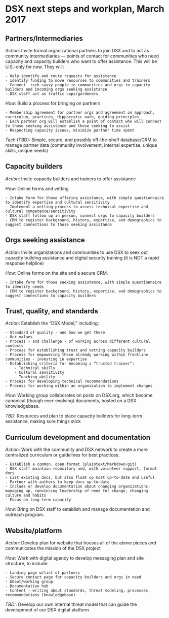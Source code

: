 # DSX next steps and workplan, March 2017

## **Partners/Intermediaries**
 
*Action*: Invite formal organizational partners to join DSX and to act as community intermediaries — points of contact for communities who need capacity and capacity builders who want to offer assistance. This will be U.S.-only for now.  They will: 

	- Help identify and route requests for assistance
	- Identify funding to move resources to communities and trainers
	- Connect  tech-savvy people in communities and orgs to capacity builders and incoming orgs seeking assistance 
	- DSX staff act as traffic cops/gardeners

*How*: Build a process for bringing on partners 

	- Membership agreement for partner orgs and agreement on approach, curriculum, practices, Hippocratic oath, guiding principles 
	- Each partner org will establish a point of contact who will connect to those seeking assistance and those seeking to assist
	- Respecting capacity issues, minimize partner time spent

*Tech* (TBD): Simple, secure, and possibly off-the-shelf database/CRM to manage partner data (community involvement, internal expertise,  unique skills, unique needs)

## **Capacity builders** 

*Action*:  Invite capacity builders and trainers to offer assistance 

*How:*  Online forms and vetting 

	- Intake form for those offering assistance, with simple questionnaire to identify expertise and cultural sensitivity
	- Implement a vetting process to assess technical expertise and cultural competence/sensitivity
	- DSX staff follow up in person, connect orgs to capacity builders
	- CRM to register background, history, expertise, and demographics to suggest connections to those seeking assistance 

## **Orgs seeking assistance** 

*Action*: Invite organizations and communities to use DSX to seek out capacity building assistance and digital security training (it is NOT a rapid response helpline)

*How:* Online forms on the site and a secure CRM.

	- Intake form for those seeking assistance, with simple questionnaire to identify needs
	- CRM to register background, history, expertise, and demographics to suggest connections to capacity builders  

## **Trust, quality, and standards**
 
*Action*: Establish the “DSX Model,” including:
     
	- Standard of quality - and how we get there
	- Our values
	- Process - and challenge - of working across different cultural contexts
	- Process for establishing trust and vetting capacity builders
	- Process for empowering those already working within frontline communities - investing in expertise
	- Establishing criteria for becoming a “trusted trainer”:
		- Technical skills
		- Cultural sensitivity
		- Teaching ability
	- Process for developing technical recommendations
	- Process for working within an organization to implement changes

*How*: Working group collaborates on posts on DSX.org, which become canonical (though ever-evolving) documents, hosted on a DSX knowledgebase.

*TBD*: Resources and plan to place capacity builders for long-term assistance, making sure things stick 

## **Curriculum development and documentation**
 
*Action*: Work with the community and DSX network to create a more centralized curriculum or guidelines for best practices. 

	- Establish a common, open format (plaintext/Markdown/git)
	- DSX staff maintain repository and, with volunteer support, format docs
	- List existing docs, but also float up most up-to-date and useful
	- Partner with authors to keep docs up-to-date
	- Include or develop documentation about changing organizations: managing up, convincing leadership of need for change, changing culture and habits
	- Focus on long-term capacity

*How*: Bring on DSX staff to establish and manage documentation and outreach program. 

## **Website/platform**

*Action:* Develop plan for website that houses all of the above pieces and communicates the mission of the DSX project  

*How:* Work with  digital agency to develop messaging plan and site structure, to include: 

	- Landing page w/list of partners 
	- Secure contact page for capacity builders and orgs in need 
	- About/working group 
	- Documentation hub 
	- Content - writing about standards, threat modeling, processes, recommendations (knowledgebase)

*TBD:*: Develop our own internal threat model that can guide the development of our DSX digital platform
  
